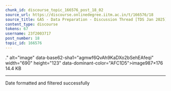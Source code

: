```yaml
---
chunk_id: discourse_topic_166576_post_18_02
source_url: https://discourse.onlinedegree.iitm.ac.in/t/166576/18
source_title: GA5 - Data Preparation - Discussion Thread [TDS Jan 2025]
content_type: discourse
tokens: 67
username: 23f2003717
post_number: 18
topic_id: 166576
---
```


." alt="image" data-base62-sha1="agmwf6QvAh9KaDXo2bSehEAfeqi" width="690" height="123" data-dominant-color="AFC1D5">image987×176 14.4 KB

---

Date formatted and filtered successfully
